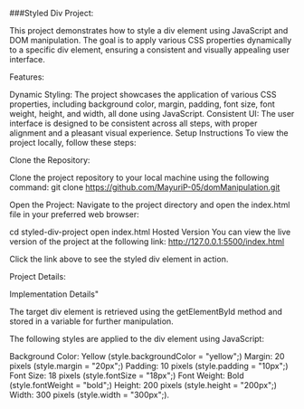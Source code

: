 ###Styled Div Project:

This project demonstrates how to style a div element using JavaScript and DOM manipulation. The goal is to apply various CSS properties dynamically to a specific div element, ensuring a consistent and visually appealing user interface.

Features:

Dynamic Styling: The project showcases the application of various CSS properties, including background color, margin, padding, font size, font weight, height, and width, all done using JavaScript.
Consistent UI: The user interface is designed to be consistent across all steps, with proper alignment and a pleasant visual experience.
Setup Instructions
To view the project locally, follow these steps:

Clone the Repository:

Clone the project repository to your local machine using the following command:
git clone https://github.com/MayuriP-05/domManipulation.git

Open the Project:
Navigate to the project directory and open the index.html file in your preferred web browser:

cd styled-div-project
open index.html
Hosted Version
You can view the live version of the project at the following link:
http://127.0.0.1:5500/index.html

Click the link above to see the styled div element in action.

Project Details:

Implementation Details"

The target div element is retrieved using the getElementById method and stored in a variable for further manipulation.

The following styles are applied to the div element using JavaScript:

Background Color: Yellow (style.backgroundColor = "yellow";)
Margin: 20 pixels (style.margin = "20px";)
Padding: 10 pixels (style.padding = "10px";)
Font Size: 18 pixels (style.fontSize = "18px";)
Font Weight: Bold (style.fontWeight = "bold";)
Height: 200 pixels (style.height = "200px";)
Width: 300 pixels (style.width = "300px";).
